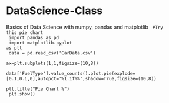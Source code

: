 # DataScience-Class
Basics of Data Science with numpy, pandas and matplotlib
<code>
#Try this pie chart </br>
import pandas as pd </br>
import matplotlib.pyplot as plt</br>
data = pd.read_csv('CarData.csv')<br>
ax=plt.subplots(1,1,figsize=(10,8))<br>
data['FuelType'].value_counts().plot.pie(explode=[0.1,0.1,0],autopct='%1.1f%%',shadow=True,figsize=(10,8))<br>
plt.title("Pie Chart %")<br>
plt.show()
